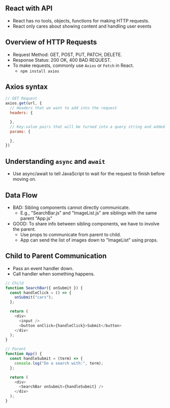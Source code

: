 ## React with API

- React has no tools, objects, functions for making HTTP requests.
- React only cares about showing content and handling user events

## Overview of HTTP Requests

- Request Method: GET, POST, PUT, PATCH, DELETE.
- Response Status: 200 OK, 400 BAD REQUEST.
- To make requests, commonly use `Axios` or `Fetch` in React.
  - `npm install axios`

## Axios syntax

```js
// GET Request
axios.get(url, {
  // Headers that we want to add into the request
  headers: {

  },
  // Key-value pairs that will be turned into a query string and added to the URL
  params: {

  },
})
```

## Understanding `async` and `await`

- Use async/await to tell JavaScript to wait for the request to finish before moving on.

## Data Flow

- BAD: Sibling components cannot directly communicate.
  - E.g., "SearchBar.js" and "ImageList.js" are siblings with the same parent "App.js"
- GOOD: To share info between sibling components, we have to involve the parent.
  - Use props to communicate from parent to child.
  - App can send the list of images down to "ImageList" using props.

## Child to Parent Communication

- Pass an event handler down.
- Call handler when something happens.

```js
// Child
function SearchBar({ onSubmit }) {
  const handleClick = () => {
    onSubmit("cars");
  };

  return (
    <div>
      <input />
      <button onClick={handleClick}>Submit</button>
    </div>
  );
}
```

```js
// Parent
function App() {
  const handleSubmit = (term) => {
    console.log("Do a search with:", term);
  };

  return (
    <div>
      <SearchBar onSubmit={handleSubmit} />
    </div>
  );
}
```